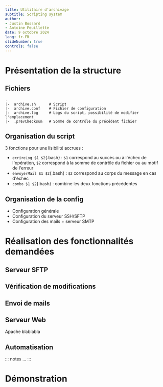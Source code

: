 ```yaml
---
title: Utilitaire d'archivage
subtitle: Scripting system
author:
- Justin Bossard
- Antoine Feuillette
date: 9 octobre 2024
lang: fr-FR
slideNumber: true
controls: false
---
```


# Présentation de la structure

## Fichiers

```
.
|-  archive.sh      # Script
|-  archive.conf    # Fichier de configuration
|-  archive.log     # Logs du script, possibilité de modifier l'emplacement
|-  .prevChecksum   # Somme de contrôle du précédent fichier
```

## Organisation du script

3 fonctions pour une lisibilité accrues :

- `ecrireLog $1 $2`{.bash} : `$1` correspond au succès ou à l'échec de l'opération, `$2` correspond à la somme de contrôle du fichier ou au motif de l'erreur
- `envoyerMail $1 $2`{.bash} : `$2` correspond au corps du message en cas d'échec
- `combo $1 $2`{.bash} : combine les deux fonctions précédentes

## Organisation de la config

- Configuration générale
- Configuration du serveur SSH/SFTP
- Configuration des mails + serveur SMTP

# Réalisation des fonctionnalités demandées

## Serveur SFTP

## Vérification de modifications

## Envoi de mails

## Serveur Web

Apache blablabla

## Automatisation

::: notes
...
:::

# Démonstration

